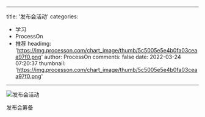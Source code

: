 
---
title: '发布会活动'
categories: 
 - 学习
 - ProcessOn
 - 推荐
headimg: 'https://img.processon.com/chart_image/thumb/5c5005e5e4b0fa03ceaa97f0.png'
author: ProcessOn
comments: false
date: 2022-03-24 07:20:37
thumbnail: 'https://img.processon.com/chart_image/thumb/5c5005e5e4b0fa03ceaa97f0.png'
---

<div>   
<img class="thumb" alt="发布会活动" src="https://img.processon.com/chart_image/thumb/5c5005e5e4b0fa03ceaa97f0.png" referrerpolicy="no-referrer">
<p>发布会筹备</p>  
</div>
            